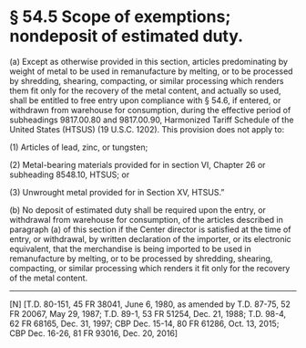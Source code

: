 # § 54.5   Scope of exemptions; nondeposit of estimated duty.

(a) Except as otherwise provided in this section, articles predominating by weight of metal to be used in remanufacture by melting, or to be processed by shredding, shearing, compacting, or similar processing which renders them fit only for the recovery of the metal content, and actually so used, shall be entitled to free entry upon compliance with § 54.6, if entered, or withdrawn from warehouse for consumption, during the effective period of subheadings 9817.00.80 and 9817.00.90, Harmonized Tariff Schedule of the United States (HTSUS) (19 U.S.C. 1202). This provision does not apply to:


(1) Articles of lead, zinc, or tungsten;


(2) Metal-bearing materials provided for in section VI, Chapter 26 or subheading 8548.10, HTSUS; or


(3) Unwrought metal provided for in Section XV, HTSUS.”


(b) No deposit of estimated duty shall be required upon the entry, or withdrawal from warehouse for consumption, of the articles described in paragraph (a) of this section if the Center director is satisfied at the time of entry, or withdrawal, by written declaration of the importer, or its electronic equivalent, that the merchandise is being imported to be used in remanufacture by melting, or to be processed by shredding, shearing, compacting, or similar processing which renders it fit only for the recovery of the metal content.



---

[N] [T.D. 80-151, 45 FR 38041, June 6, 1980, as amended by T.D. 87-75, 52 FR 20067, May 29, 1987; T.D. 89-1, 53 FR 51254, Dec. 21, 1988; T.D. 98-4, 62 FR 68165, Dec. 31, 1997; CBP Dec. 15-14, 80 FR 61286, Oct. 13, 2015; CBP Dec. 16-26, 81 FR 93016, Dec. 20, 2016]




